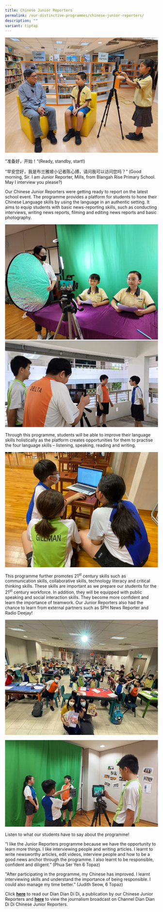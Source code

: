 ```yaml
---
title: Chinese Junior Reporters
permalink: /our-distinctive-programmes/chinese-junior-reporters/
description: ""
variant: tiptap
---
```

<img src="/images/2023%20Photos/cl_jr%201.jpg">
<p>“准备好，开始！“(Ready, standby, start!)</p>
<p>“早安您好，我是布兰雅坡小记者陈心搏，请问我可以访问您吗？” (Good morning, Sir. I am Junior Reporter, Mills, from Blangah Rise Primary School. May I interview you please?)</p>
<p>Our Chinese Junior Reporters were getting ready to report on the latest school event. The programme provides a platform for students to hone their Chinese Language skills by using the language in an authentic setting. It aims to equip students with basic news-reporting skills, such as conducting interviews, writing news reports, filming and editing news reports and  basic photography.</p>
<img src="/images/2023%20Photos/cl_jr%204.jpg"><br>
<img src="/images/2023%20Photos/cl_jr%203.jpg">

<p>Through this programme, students will be able to improve their language skills holistically as the platform creates opportunities for them to practise the four language skills – listening, speaking, reading and writing.
</p>

<img src="/images/2023%20Photos/cl_jr%205.jpg"><br>

<p>This programme further promotes 21<sup>st</sup>&nbsp;century skills such as communication skills, collaborative skills, technology literacy and critical thinking skills. These skills are important as we prepare our students for the 21<sup>st</sup>&nbsp;century workforce. In addition, they will be equipped with public speaking and social interaction skills. They become more confident and learn the importance of teamwork. Our Junior Reporters also had the chance to learn from external partners such as SPH News Reporter and Radio Deejay!</p>

![](/images/2024%20Photos/Chinese%20Junior%20Reporters/Junior_Reporters_1.jpg)

<img src="/images/2023%20Photos/cl_jr%202.jpg">

<p>Listen to what our students have to say about the programme!</p>
<p>“I like the Junior Reporters programme because we have the opportunity to learn more things. I like interviewing people and writing articles. I learnt to write newsworthy articles, edit videos, interview people and how to be a good news anchor through the programme. I also learnt to be responsible, confident and diligent.” (Phua Ser Yen 6 Topaz)
</p>
"After participating in the programme, my Chinese has improved. I learnt interviewing skills and understand the importance of being responsible. I could also manage my time better.” (Judith Seow, 6 Topaz)
<p>Click&nbsp;<a href="https://www.blangahrisepri.moe.edu.sg/publications/dian-dian-di-di"><strong>here</strong></a>&nbsp;to read our Dian Dian Di Di, a publication by our Chinese Junior Reporters and&nbsp;<a href="/chinese-junior-reporters-videos/"><strong>here</strong></a>&nbsp;to view the journalism broadcast on Channel Dian Dian Di Di Chinese Junior Reporters.</p>